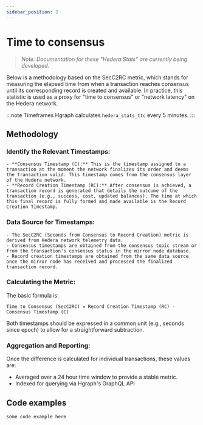 ```yaml
---
sidebar_position: 2
---
```


# Time to consensus

> *Note: Documentation for these "Hedera Stats" are currently being developed.*

Below is a methodology based on the SecC2RC metric, which stands for measuring the elapsed time from when a transaction reaches consensus until its corresponding record is created and available. In practice, this statistic is used as a proxy for "time to consensus" or "network latency" on the Hedera network.

:::note Timeframes
Hgraph calculates `hedera_stats_ttc` every 5 minutes.
:::

## Methodology

### Identify the Relevant Timestamps:

    - **Consensus Timestamp (C):** This is the timestamp assigned to a transaction at the moment the network finalizes its order and deems the transaction valid. This timestamp comes from the consensus layer of the Hedera network.
    - **Record Creation Timestamp (RC):** After consensus is achieved, a transaction record is generated that details the outcome of the transaction (e.g., success, cost, updated balances). The time at which this final record is fully formed and made available is the Record Creation Timestamp.

### Data Source for Timestamps:

    - The SecC2RC (Seconds from Consensus to Record Creation) metric is derived from Hedera network telemetry data.
    - Consensus timestamps are obtained from the consensus topic stream or from the transaction's consensus status in the mirror node database.
    - Record creation timestamps are obtained from the same data source once the mirror node has received and processed the finalized transaction record.

### Calculating the Metric:

The basic formula is:

```
Time to Consensus (SecC2RC) = Record Creation Timestamp (RC) - Consensus Timestamp (C)
```

Both timestamps should be expressed in a common unit (e.g., seconds since epoch) to allow for a straightforward subtraction.

### Aggregation and Reporting:

Once the difference is calculated for individual transactions, these values are:

- Averaged over a 24 hour time window to provide a stable metric.
- Indexed for querying via Hgraph's GraphQL API

## Code examples

```
some code example here
```